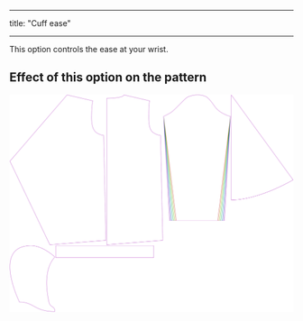 ***

title: "Cuff ease"

***

This option controls the ease at your wrist.

## Effect of this option on the pattern

![This image shows the effect of this option by superimposing several variants that have a different value for this option](yuri_cuffease_sample.svg "Effect of this option on the pattern")
